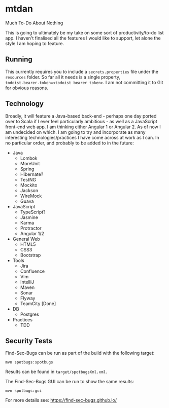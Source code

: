 # mtdan
Much To-Do About Nothing

This is going to ultimately be my take on some sort of productivity/to-do list app.  I haven't finalised all the features I would like to support, let alone the style I am hoping to feature.

## Running
This currently requires you to include a `secrets.properties` file under the `resources` folder.  So far all it needs is a single property, `todoist.bearer.token=<todoist bearer token>`.  I am not committing it to Git for obvious reasons.

## Technology
Broadly, it will feature a Java-based back-end - perhaps one day ported over to Scala if I ever feel particularly ambitious - as well as a JavaScript front-end web app.  I am thinking either Angular 1 or Angular 2.  As of now I am undecided on which.
I am going to try and incorporate as many interesting technologies/practices I have come across at work as I can.  In no particular order, and probably to be added to in the future:

* Java
  * Lombok
  * MoreUnit
  * Spring
  * Hibernate?
  * TestNG
  * Mockito
  * Jackson
  * WireMock
  * Guava
* JavaScript
  * TypeScript?
  * Jasmine
  * Karma
  * Protractor
  * Angular 1/2
* General Web
  * HTML5
  * CSS3
  * Bootstrap
* Tools
  * Jira
  * Confluence
  * Vim
  * IntelliJ
  * Maven
  * Sonar
  * Flyway
  * TeamCity [Done]
* DB
  * Postgres
* Practices
  * TDD

## Security Tests

Find-Sec-Bugs can be run as part of the build with the following target:

`
mvn spotbugs:spotbugs
`

Results can be found in `target/spotbugsXml.xml`.

The Find-Sec-Bugs GUI can be run to show the same results:

`mvn spotbugs:gui`

For more details see: https://find-sec-bugs.github.io/
